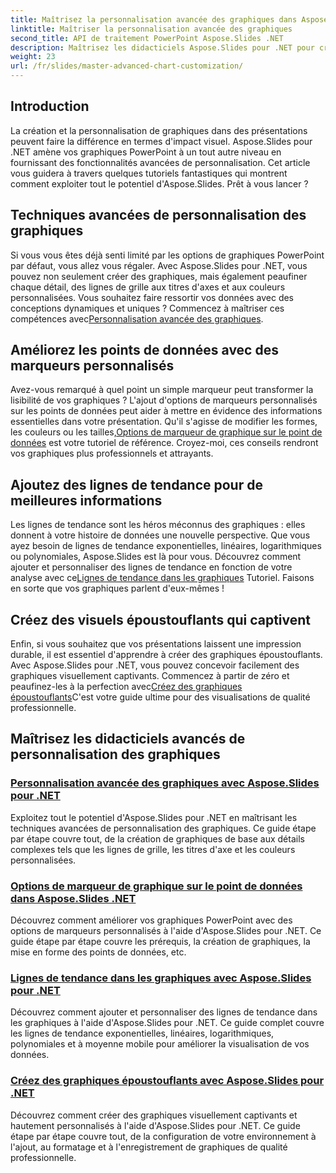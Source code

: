 ```yaml
---
title: Maîtrisez la personnalisation avancée des graphiques dans Aspose.Slides pour .NET
linktitle: Maîtriser la personnalisation avancée des graphiques
second_title: API de traitement PowerPoint Aspose.Slides .NET
description: Maîtrisez les didacticiels Aspose.Slides pour .NET pour créer et personnaliser des graphiques. Apprenez des techniques avancées pour les lignes de tendance, les marqueurs et les visualisations de données époustouflantes.
weight: 23
url: /fr/slides/master-advanced-chart-customization/
---
```

## Introduction

La création et la personnalisation de graphiques dans des présentations peuvent faire la différence en termes d'impact visuel. Aspose.Slides pour .NET amène vos graphiques PowerPoint à un tout autre niveau en fournissant des fonctionnalités avancées de personnalisation. Cet article vous guidera à travers quelques tutoriels fantastiques qui montrent comment exploiter tout le potentiel d'Aspose.Slides. Prêt à vous lancer ?

## Techniques avancées de personnalisation des graphiques

 Si vous vous êtes déjà senti limité par les options de graphiques PowerPoint par défaut, vous allez vous régaler. Avec Aspose.Slides pour .NET, vous pouvez non seulement créer des graphiques, mais également peaufiner chaque détail, des lignes de grille aux titres d'axes et aux couleurs personnalisées. Vous souhaitez faire ressortir vos données avec des conceptions dynamiques et uniques ? Commencez à maîtriser ces compétences avec[Personnalisation avancée des graphiques](./advanced-chart-customization/).

## Améliorez les points de données avec des marqueurs personnalisés

Avez-vous remarqué à quel point un simple marqueur peut transformer la lisibilité de vos graphiques ? L'ajout d'options de marqueurs personnalisés sur les points de données peut aider à mettre en évidence des informations essentielles dans votre présentation. Qu'il s'agisse de modifier les formes, les couleurs ou les tailles,[Options de marqueur de graphique sur le point de données](./chart-marker-options/) est votre tutoriel de référence. Croyez-moi, ces conseils rendront vos graphiques plus professionnels et attrayants.

## Ajoutez des lignes de tendance pour de meilleures informations

 Les lignes de tendance sont les héros méconnus des graphiques : elles donnent à votre histoire de données une nouvelle perspective. Que vous ayez besoin de lignes de tendance exponentielles, linéaires, logarithmiques ou polynomiales, Aspose.Slides est là pour vous. Découvrez comment ajouter et personnaliser des lignes de tendance en fonction de votre analyse avec ce[Lignes de tendance dans les graphiques](./trend-lines-in-charts/) Tutoriel. Faisons en sorte que vos graphiques parlent d'eux-mêmes !

## Créez des visuels époustouflants qui captivent

Enfin, si vous souhaitez que vos présentations laissent une impression durable, il est essentiel d'apprendre à créer des graphiques époustouflants. Avec Aspose.Slides pour .NET, vous pouvez concevoir facilement des graphiques visuellement captivants. Commencez à partir de zéro et peaufinez-les à la perfection avec[Créez des graphiques époustouflants](./create-stunning-chart/)C'est votre guide ultime pour des visualisations de qualité professionnelle.

## Maîtrisez les didacticiels avancés de personnalisation des graphiques
### [Personnalisation avancée des graphiques avec Aspose.Slides pour .NET](./advanced-chart-customization/)
Exploitez tout le potentiel d'Aspose.Slides pour .NET en maîtrisant les techniques avancées de personnalisation des graphiques. Ce guide étape par étape couvre tout, de la création de graphiques de base aux détails complexes tels que les lignes de grille, les titres d'axe et les couleurs personnalisées.
### [Options de marqueur de graphique sur le point de données dans Aspose.Slides .NET](./chart-marker-options/)
Découvrez comment améliorer vos graphiques PowerPoint avec des options de marqueurs personnalisés à l'aide d'Aspose.Slides pour .NET. Ce guide étape par étape couvre les prérequis, la création de graphiques, la mise en forme des points de données, etc.
### [Lignes de tendance dans les graphiques avec Aspose.Slides pour .NET](./trend-lines-in-charts/)
Découvrez comment ajouter et personnaliser des lignes de tendance dans les graphiques à l'aide d'Aspose.Slides pour .NET. Ce guide complet couvre les lignes de tendance exponentielles, linéaires, logarithmiques, polynomiales et à moyenne mobile pour améliorer la visualisation de vos données.
### [Créez des graphiques époustouflants avec Aspose.Slides pour .NET](./create-stunning-chart/)
Découvrez comment créer des graphiques visuellement captivants et hautement personnalisés à l'aide d'Aspose.Slides pour .NET. Ce guide étape par étape couvre tout, de la configuration de votre environnement à l'ajout, au formatage et à l'enregistrement de graphiques de qualité professionnelle.